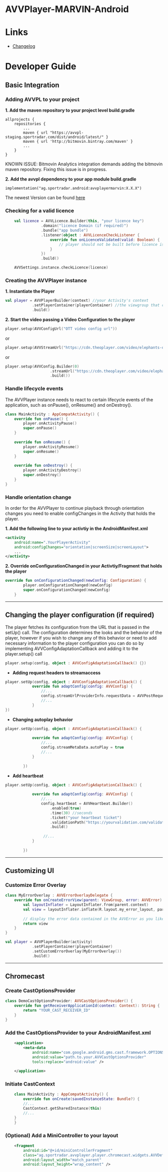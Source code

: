 AVVPlayer-MARVIN-Android
========================
# Links

* [Changelog](/CHANGELOG.md)

#  Developer Guide
## Basic Integration
### Adding AVVPL to your project

**1. Add the maven repository to your project level build.gradle**
```
allprojects {
    repositories {
        ...
        maven { url "https://avvpl-staging.sportradar.com/dist/android/latest/" }
        maven { url 'http://bitmovin.bintray.com/maven' }
        ...
    }
}
```
KNOWN ISSUE: Bitmovin Analytics integration demands adding the bitmovin maven repository. Fixing this issue is in progress.

**2. Add the avvpl dependency to your app module build.gradle**
```
implementation("ag.sportradar.android:avvplayermarvin:X.X.X")
```

The newest Version can be found [here](/CHANGELOG.md)

### Checking for a valid licence
```kotlin
    val licence = AVVLicence.Builder(this, "your licence key")
                .domain("licence Domain (if required)")
                .bundle("app bundle")
                .listener(object : AVVLicenceCheckListener {
                    override fun onLicenceValidated(valid: Boolean) {
                        // player should not be built before licence is validated.
                    }
                })
                .build()

    AVVSettings.instance.checkLicence(licence)
```

### Creating the AVVPlayer instance
**1. Instantiate the Player**
```kotlin
val player = AVVPlayerBuilder(context) //your Activity's context
            .setPlayerContainer(playerContainer) //the viewgroup that contains the player
            .build()
```

**2. Start the video passing a Video Configuration to the player**
```kotlin
player.setup(AVVConfigUrl("OTT video config url"))
```
or
```kotlin
player.setup(AVVStreamUrl("https://cdn.theoplayer.com/video/elephants-dream/playlist.m3u8"))
```
or
```kotlin
player.setup(AVVConfig.Builder(0)
                    .streamUrl("https://cdn.theoplayer.com/video/elephants-dream/playlist.m3u8")
                    .build())
```

### Handle lifecycle events

The AVVPlayer instance needs to react to certain lifecycle events of the application, such as onPause(), onResume() and onDestroy().
```kotlin
class MainActivity : AppCompatActivity() {
    override fun onPause() {
        player.onActivityPause()
        super.onPause()
    }
 
    override fun onResume() {
        player.onActivityResume()
        super.onResume()
    }
 
    override fun onDestroy() {
        player.onActivityDestroy()
        super.onDestroy()
    }
}
```

### Handle orientation change
In order for the AVVPlayer to continue playback through orientation changes you need to enable configChanges in the Activity that holds the player.

**1. Add the following line to your activtiy in the AndroidManifest.xml**
```xml
<activity 
    android:name=".YourPlayerActivity"
    android:configChanges="orientation|screenSize|screenLayout">
    ... 
</activity>
```

**2. Override onConfigurationChanged in your Activtiy/Fragment that holds the player**
```kotlin
override fun onConfigurationChanged(newConfig: Configuration) {
        player.onConfigurationChanged(newConfig)
        super.onConfigurationChanged(newConfig)
    }
```
------
## Changing the player configuration (if required)

The player fetches its configuration from the URL that is passed in the setUp() call. The configuration determines the looks and the behavior of the player, however if you wish to change any of this behavior or need to add necessary information to the player configuration you can do so by implementing AVVConfigAdaptationCallback and adding it to the player.setup() call
```kotlin
player.setup(config, object : AVVConfigAdaptationCallback() {})
```

* **Adding request headers to streamaccess**
```kotlin
player.setUp(config, object : AVVConfigAdaptationCallback() {
            override fun adaptConfig(config: AVVConfig) {
                //...
                config.streamUrlProviderInfo.requestData = AVVPostRequestData(mapOf(Pair("authorization", "your auth token")))
                //...
            }
})
```

* **Changing autoplay behavior**
```kotlin
player.setUp(config, object : AVVConfigAdaptationCallback() {
             
            override fun adaptConfig(config: AVVConfig) {
                //...
                config.streamMetaData.autoPlay = true
                //...
            }
             
        })
```
* **Add heartbeat**
```kotlin
player.setUp(config, object : AVVConfigAdaptationCallback() {
             
            override fun adaptConfig(config: AVVConfig) {
                //...
                config.heartbeat = AVVHeartbeat.Builder()
                    .enabled(true)
                    .time(30) //seconds
                    .ticket("your heartbeat ticket")
                    .validationPath("https://yourvalidation.com/validation")
                    .build()
                    
                 //...
            }
             
        })
```

------

## Customizing UI

### Customize Error Overlay
```kotlin
class MyErrorOverlay : AVVErrorOverlayDelegate {
    override fun onCreateErrorView(parent: ViewGroup, error: AVVError): View {
        val layoutInflater = LayoutInflater.from(parent.context)
        val view = layoutInflater.inflate(R.layout.my_error_layout, parent, false)
 
        // display the error data contained in the AVVError as you like.
        return view
    }
}
```
```kotlin
val player = AVVPlayerBuilder(activity)
            .setPlayerContainer(playerContainer)
            .setCustomErrorOverlay(MyErrorOverlay())
            .build()
```

------

## Chromecast
### Create CastOptionsProvider
```kotlin
class DemoCastOptionsProvider: AVVCastOptionsProvider() {
    override fun getReceiverApplicationId(context: Context): String {
        return "YOUR_CAST_RECEIVER_ID"
    }
}
```

### Add the CastOptionsProvider to your AndroidManifest.xml
```xml
    <application>
        <meta-data
            android:name="com.google.android.gms.cast.framework.OPTIONS_PROVIDER_CLASS_NAME"
            android:value="path.to.your.AVVCastOptionsProvider"
            tools:replace="android:value" />
 
    </application>
```

### Initiate CastContext
```kotlin
    class MainActivity : AppCompatActivity() {
        override fun onCreate(savedInstanceState: Bundle?) {
        //...
        CastContext.getSharedInstance(this)
        //...
    }
    }
```

### (Optional) Add a MiniController to your layout
```xml
    <fragment
        android:id="@+id/miniControllerFragment"
        class="ag.sportradar.avvplayer.player.chromecast.widgets.AVVDefaultCastMiniController"
        android:layout_width="match_parent"
        android:layout_height="wrap_content" />
```